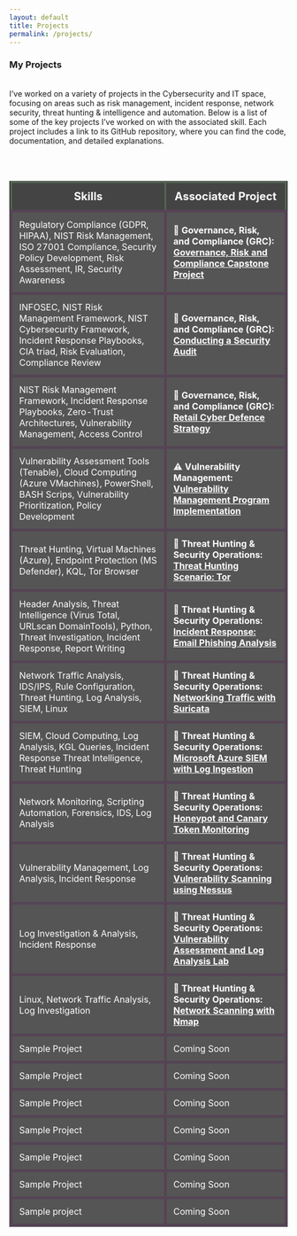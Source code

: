 ```yaml
---
layout: default
title: Projects
permalink: /projects/
---
```



### **My Projects**
<br>
I’ve worked on a variety of projects in the Cybersecurity and IT space, focusing on areas such as risk management, incident response, network security, threat hunting & intelligence and automation. Below is a list of some of the key projects I’ve worked on with the associated skill. Each project includes a link to its GitHub repository, where you can find the code, documentation, and detailed explanations.

<br><br>

<table style="width:100%; background-color:#333; color:#fff; border-collapse:collapse; border:1px solid #555;">
  <thead>
    <tr style="background-color:#444;">
      <th style="font-size: 20px; padding:12px; border:3px solid #565;">Skills</th>
      <th style="font-size: 20px; padding:12px; border:3px solid #565;">Associated Project</th>
    </tr>
  </thead>
  <tbody>
    <tr style="background-color:#555;">
      <td style="padding:12px; border:5px solid #545;">
         Regulatory Compliance (GDPR, HIPAA), NIST Risk Management, ISO 27001 Compliance, Security Policy Development, Risk Assessment, IR, Security Awareness
      </td>
      <td style="padding:12px; border:5px solid #545;">
         <strong>📜 Governance, Risk, and Compliance (GRC): </strong> <br>
        <strong><a href="https://github.com/JKopal101/Conducting-a-Security-Audit" style="color:white;">
          Governance, Risk and Compliance Capstone Project
        </a></strong>
      </td>
    </tr>
    <tr style="background-color:#555;">
      <td style="padding:12px; border:5px solid #545;">
        INFOSEC, NIST Risk Management Framework, NIST Cybersecurity Framework,  
        Incident Response Playbooks, CIA triad, Risk Evaluation, Compliance Review
      </td>
      <td style="padding:12px; border:5px solid #545;">
         <strong>📜 Governance, Risk, and Compliance (GRC): </strong> <br>
        <strong><a href="https://github.com/JKopal101/Conducting-a-Security-Audit" style="color:white;">
          Conducting a Security Audit
        </a></strong>
      </td>
    </tr>
    <tr style="background-color:#555;">
      <td style="padding:12px; border:5px solid #545;">
        NIST Risk Management Framework, Incident Response Playbooks,  
        Zero-Trust Architectures, Vulnerability Management, Access Control
      </td>
      <td style="padding:12px; border:5px solid #545;">
        <strong>📜 Governance, Risk, and Compliance (GRC): </strong> <br>
        <strong><a href="https://github.com/JKopal101/Retail-Cyber-Defence-Strategy" style="color:white;">
          Retail Cyber Defence Strategy
        </a></strong>
      </td>
    </tr>
    <tr style="background-color:#555;">
      <td style="padding:12px; border:5px solid #545;"> Vulnerability Assessment Tools (Tenable), Cloud Computing (Azure VMachines), 
        PowerShell, BASH Scrips, Vulnerability Prioritization, Policy Development 
      </td> 
      <td style="padding:12px; border:5px solid #545;">
        <strong>⚠️ Vulnerability Management: </strong> <br>
        <strong><a href="https://github.com/JKopal101/vulnerability-management-project" style="color:white;">Vulnerability Management Program Implementation</a></strong>
      </td>
    </tr>
    <tr style="background-color:#555;">
      <td style="padding:12px; border:5px solid #545;">Threat Hunting, Virtual Machines (Azure), Endpoint Protection (MS Defender), KQL,
        Tor Browser </td>
      <td style="padding:12px; border:5px solid #545;">
        <strong>🚨 Threat Hunting & Security Operations: </strong> <br>
        <strong><a href="https://github.com/JKopal101/threat-hunting-scenario-tor" style="color:white;">Threat Hunting Scenario: Tor</a></strong>
      </td>
    </tr>
    <tr style="background-color:#555;">
      <td style="padding:12px; border:5px solid #545;">Header Analysis, Threat Intelligence (Virus Total, URLscan DomainTools), Python, Threat Investigation, Incident Response, Report Writing </td>
      <td style="padding:12px; border:5px solid #545;">
         <strong>🚨 Threat Hunting & Security Operations: </strong> <br>
        <strong><a href="https://github.com/JKopal101/email-phishing-analysis" style="color:white;">Incident Response: Email Phishing Analysis</a></strong>
      </td>
    </tr>
    <tr style="background-color:#555;">
      <td style="padding:12px; border:5px solid #545;">Network Traffic Analysis, IDS/IPS, Rule Configuration, 
        Threat Hunting, Log Analysis, SIEM, Linux </td>
      <td style="padding:12px; border:5px solid #545;">
         <strong>🚨 Threat Hunting & Security Operations: </strong>
        <strong><a href="https://github.com/JKopal101/network-traffic-with-suricata" style="color:white;">Networking Traffic with Suricata</a></strong>
      </td>
    </tr>
    <tr style="background-color:#555;">
      <td style="padding:12px; border:5px solid #545;">SIEM, Cloud Computing, Log Analysis, KGL Queries, Incident Response
      Threat Intelligence, Threat Hunting</td>
      <td style="padding:12px; border:5px solid #545;">
        <strong>🚨 Threat Hunting & Security Operations: </strong>
        <strong><a href="https://github.com/JKopal101/ms-azure-with-siem" style="color:white;">Microsoft Azure SIEM with Log Ingestion</a></strong>
        </td>
    </tr>
    <tr style="background-color:#555;">
      <td style="padding:12px; border:5px solid #545;">Network Monitoring, Scripting Automation, Forensics, IDS, Log Analysis</td>
      <td style="padding:12px; border:5px solid #545;">
        <strong>🚨 Threat Hunting & Security Operations: </strong>
        <strong><a href="https://github.com/JKopal101/honeypot--and-canary-token-monitoring" style="color:white;">Honeypot and Canary Token Monitoring</a></strong>
      </td>
    </tr>
    <tr style="background-color:#555;">
      <td style="padding:12px; border:5px solid #545;">Vulnerability Management, Log Analysis, Incident Response</td>
      <td style="padding:12px; border:5px solid #545;">
        <strong>🚨 Threat Hunting & Security Operations: </strong> <br>
        <strong><a href="https://github.com/JKopal101/Vulnerability-Scanning-using-Nessus" style="color:white;">Vulnerability Scanning using Nessus</a></strong></td>
    </tr>
    <tr style="background-color:#555;">
      <td style="padding:12px; border:5px solid #545;">Log Investigation & Analysis, Incident Response</td>
      <td style="padding:12px; border:5px solid #545;">
        <strong>🚨 Threat Hunting & Security Operations: </strong> <br>
        <strong><a href="https://github.com/JKopal101/Vulnerability-Assessment-and-Log-Analysis-Lab" style="color:white;"> Vulnerability Assessment and Log Analysis Lab</a></strong></td>
    </tr>
    <tr style="background-color:#555;">
      <td style="padding:12px; border:5px solid #545;">Linux, Network Traffic Analysis, Log Investigation</td>
      <td style="padding:12px; border:5px solid #545;">
        <strong>🚨 Threat Hunting & Security Operations: </strong> <br>
        <strong><a href="https://github.com/JKopal101/Network-Scanning-with-Nmap" style="color:white;">Network Scanning with Nmap</a></strong></td>
    </tr>
    <tr style="background-color:#555;">
      <td style="padding:12px; border:5px solid #545;">Sample Project</td>
      <td style="padding:12px; border:5px solid #545;">Coming Soon</td>
    </tr>
    <tr style="background-color:#555;">
      <td style="padding:12px; border:5px solid #545;">Sample Project</td>
      <td style="padding:12px; border:5px solid #545;">Coming Soon</td>
    </tr>
    <tr style="background-color:#555;">
      <td style="padding:12px; border:5px solid #545;">Sample Project</td>
      <td style="padding:12px; border:5px solid #545;">Coming Soon</td>
    </tr>
    <tr style="background-color:#555;">
      <td style="padding:12px; border:5px solid #545;">Sample Project</td>
      <td style="padding:12px; border:5px solid #545;">Coming Soon</td>
    </tr>
    <tr style="background-color:#555;">
      <td style="padding:12px; border:5px solid #545;">Sample Project</td>
      <td style="padding:12px; border:5px solid #545;">Coming Soon</td>
    </tr>
    <tr style="background-color:#555;">
      <td style="padding:12px; border:5px solid #545;">Sample Project</td>
      <td style="padding:12px; border:5px solid #545;">Coming Soon</td>
    </tr>
    <tr style="background-color:#555;">
      <td style="padding:12px; border:5px solid #545;">Sample project</td>
      <td style="padding:12px; border:5px solid #545;">Coming Soon</td>
    </tr>
  </tbody>
</table>






